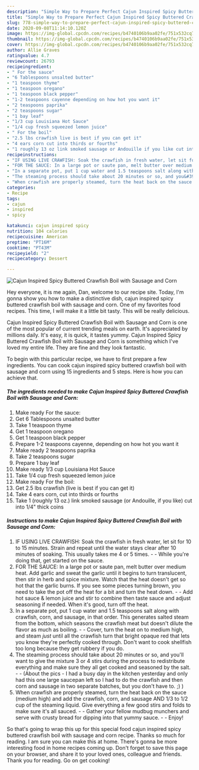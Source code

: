 ```yaml
---
description: "Simple Way to Prepare Perfect Cajun Inspired Spicy Buttered Crawfish Boil with Sausage and Corn"
title: "Simple Way to Prepare Perfect Cajun Inspired Spicy Buttered Crawfish Boil with Sausage and Corn"
slug: 778-simple-way-to-prepare-perfect-cajun-inspired-spicy-buttered-crawfish-boil-with-sausage-and-corn
date: 2020-09-08T11:14:10.120Z
image: https://img-global.cpcdn.com/recipes/b4740106b9aa02fe/751x532cq70/cajun-inspired-spicy-buttered-crawfish-boil-with-sausage-and-corn-recipe-main-photo.jpg
thumbnail: https://img-global.cpcdn.com/recipes/b4740106b9aa02fe/751x532cq70/cajun-inspired-spicy-buttered-crawfish-boil-with-sausage-and-corn-recipe-main-photo.jpg
cover: https://img-global.cpcdn.com/recipes/b4740106b9aa02fe/751x532cq70/cajun-inspired-spicy-buttered-crawfish-boil-with-sausage-and-corn-recipe-main-photo.jpg
author: Allie Graves
ratingvalue: 4.7
reviewcount: 26793
recipeingredient:
- " For the sauce"
- "6 Tablespoons unsalted butter"
- "1 teaspoon thyme"
- "1 teaspoon oregano"
- "1 teaspoon black pepper"
- "1-2 teaspoons cayenne depending on how hot you want it"
- "2 teaspoons paprika"
- "2 teaspoons sugar"
- "1 bay leaf"
- "1/3 cup Louisiana Hot Sauce"
- "1/4 cup fresh squeezed lemon juice"
- " For the boil"
- "2.5 lbs crawfish live is best if you can get it"
- "4 ears corn cut into thirds or fourths"
- "1 roughly 13 oz link smoked sausage or Andouille if you like cut into 14 thick coins"
recipeinstructions:
- "IF USING LIVE CRAWFISH: Soak the crawfish in fresh water, let sit for 10 to 15 minutes. Strain and repeat until the water stays clear after 10 minutes of soaking. This usually takes me 4 or 5 times.  While you&#39;re doing that, get started on the sauce."
- "FOR THE SAUCE: In a large pot or saute pan, melt butter over medium heat. Add garlic and sweat the garlic until it begins to turn translucent, then stir in herb and spice mixture. Watch that the heat doesn&#39;t get so hot that the garlic burns. If you see some pieces turning brown, you need to take the pot off the heat for a bit and turn the heat down.  Add hot sauce &amp; lemon juice and stir to combine then taste sauce and adjust seasoning if needed. When it&#39;s good, turn off the heat."
- "In a separate pot, put 1 cup water and 1.5 teaspoons salt along with crawfish, corn, and sausage, in that order. This generates salted steam from the bottom, which seasons the crawfish meat but doesn&#39;t dilute the flavor as much as boiling.  Cover, turn the heat on to medium high, and steam *just* until all the crawfish turn that bright opaque red that lets you know they&#39;re perfectly cooked through. Don&#39;t want to cook shellfish too long because they get rubbery if you do."
- "The steaming process should take about 20 minutes or so, and you&#39;ll want to give the mixture 3 or 4 stirs during the process to redistribute everything and make sure they all get cooked and seasoned by the salt.  (About the pics - I had a busy day in the kitchen yesterday and only had this one large saucepan left so I had to do the crawfish and then corn and sausage in two separate batches, but you don&#39;t have to. ;) )"
- "When crawfish are properly steamed, turn the heat back on the sauce (medium high) and add the crawfish, corn, and sausage AND 1/3 to 1/2 cup of the steaming liquid. Give everything a few good stirs and folds to make sure it&#39;s all sauced.  Gather your fellow mudbug munchers and serve with crusty bread for dipping into that yummy sauce.  Enjoy!"
categories:
- Recipe
tags:
- cajun
- inspired
- spicy

katakunci: cajun inspired spicy 
nutrition: 104 calories
recipecuisine: American
preptime: "PT16M"
cooktime: "PT43M"
recipeyield: "2"
recipecategory: Dessert

---
```



![Cajun Inspired Spicy Buttered Crawfish Boil with Sausage and Corn](https://img-global.cpcdn.com/recipes/b4740106b9aa02fe/751x532cq70/cajun-inspired-spicy-buttered-crawfish-boil-with-sausage-and-corn-recipe-main-photo.jpg)

Hey everyone, it is me again, Dan, welcome to our recipe site. Today, I'm gonna show you how to make a distinctive dish, cajun inspired spicy buttered crawfish boil with sausage and corn. One of my favorites food recipes. This time, I will make it a little bit tasty. This will be really delicious.

Cajun Inspired Spicy Buttered Crawfish Boil with Sausage and Corn is one of the most popular of current trending meals on earth. It's appreciated by millions daily. It's easy, it is quick, it tastes yummy. Cajun Inspired Spicy Buttered Crawfish Boil with Sausage and Corn is something which I've loved my entire life. They are fine and they look fantastic.




To begin with this particular recipe, we have to first prepare a few ingredients. You can cook cajun inspired spicy buttered crawfish boil with sausage and corn using 15 ingredients and 5 steps. Here is how you can achieve that.

<!--inarticleads1-->

##### The ingredients needed to make Cajun Inspired Spicy Buttered Crawfish Boil with Sausage and Corn:

1. Make ready  For the sauce:
1. Get 6 Tablespoons unsalted butter
1. Take 1 teaspoon thyme
1. Get 1 teaspoon oregano
1. Get 1 teaspoon black pepper
1. Prepare 1-2 teaspoons cayenne, depending on how hot you want it
1. Make ready 2 teaspoons paprika
1. Take 2 teaspoons sugar
1. Prepare 1 bay leaf
1. Make ready 1/3 cup Louisiana Hot Sauce
1. Take 1/4 cup fresh squeezed lemon juice
1. Make ready  For the boil:
1. Get 2.5 lbs crawfish (live is best if you can get it)
1. Take 4 ears corn, cut into thirds or fourths
1. Take 1 (roughly 13 oz.) link smoked sausage (or Andouille, if you like) cut into 1/4&#34; thick coins




<!--inarticleads2-->

##### Instructions to make Cajun Inspired Spicy Buttered Crawfish Boil with Sausage and Corn:

1. IF USING LIVE CRAWFISH: Soak the crawfish in fresh water, let sit for 10 to 15 minutes. Strain and repeat until the water stays clear after 10 minutes of soaking. This usually takes me 4 or 5 times. -  - While you&#39;re doing that, get started on the sauce.
1. FOR THE SAUCE: In a large pot or saute pan, melt butter over medium heat. Add garlic and sweat the garlic until it begins to turn translucent, then stir in herb and spice mixture. Watch that the heat doesn&#39;t get so hot that the garlic burns. If you see some pieces turning brown, you need to take the pot off the heat for a bit and turn the heat down. -  - Add hot sauce &amp; lemon juice and stir to combine then taste sauce and adjust seasoning if needed. When it&#39;s good, turn off the heat.
1. In a separate pot, put 1 cup water and 1.5 teaspoons salt along with crawfish, corn, and sausage, in that order. This generates salted steam from the bottom, which seasons the crawfish meat but doesn&#39;t dilute the flavor as much as boiling. -  - Cover, turn the heat on to medium high, and steam *just* until all the crawfish turn that bright opaque red that lets you know they&#39;re perfectly cooked through. Don&#39;t want to cook shellfish too long because they get rubbery if you do.
1. The steaming process should take about 20 minutes or so, and you&#39;ll want to give the mixture 3 or 4 stirs during the process to redistribute everything and make sure they all get cooked and seasoned by the salt. -  - (About the pics - I had a busy day in the kitchen yesterday and only had this one large saucepan left so I had to do the crawfish and then corn and sausage in two separate batches, but you don&#39;t have to. ;) )
1. When crawfish are properly steamed, turn the heat back on the sauce (medium high) and add the crawfish, corn, and sausage AND 1/3 to 1/2 cup of the steaming liquid. Give everything a few good stirs and folds to make sure it&#39;s all sauced. -  - Gather your fellow mudbug munchers and serve with crusty bread for dipping into that yummy sauce. -  - Enjoy!




So that's going to wrap this up for this special food cajun inspired spicy buttered crawfish boil with sausage and corn recipe. Thanks so much for reading. I am sure you can make this at home. There's gonna be more interesting food in home recipes coming up. Don't forget to save this page on your browser, and share it to your loved ones, colleague and friends. Thank you for reading. Go on get cooking!
